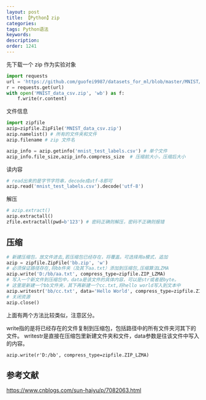 ```yaml
---
layout: post
title: 【Python】zip
categories:
tags: Python语法
keywords:
description:
order: 1241
---
```



先下载一个 zip 作为实验对象
```py
import requests
url = 'https://github.com/guofei9987/datasets_for_ml/blob/master/MNIST/MNIST_data_csv.zip?raw=true'
r = requests.get(url)
with open('MNIST_data_csv.zip', 'wb') as f:
    f.write(r.content)
```


文件信息
```py
import zipfile
azip=zipfile.ZipFile('MNIST_data_csv.zip')
azip.namelist() # 所有的文件夹和文件
azip.filename # zip 文件名

azip_info = azip.getinfo('mnist_test_labels.csv') # 单个文件
azip_info.file_size,azip_info.compress_size  # 压缩前大小，压缩后大小
```

读内容
```py
# read出来的是字节字符串，decode成utf-8即可
azip.read('mnist_test_labels.csv').decode('utf-8')
```

解压
```py
# azip.extract()
azip.extractall()
zfile.extractall(pwd=b'123') # 密码正确则解压，密码不正确则报错
```

## 压缩
```py
# 新建压缩包，放文件进去,若压缩包已经存在，将覆盖。可选择用a模式，追加
azip = zipfile.ZipFile('bb.zip', 'w')
# 必须保证路径存在,将bb件夹（及其下aa.txt）添加到压缩包,压缩算法LZMA
azip.write('D:/bb/aa.txt', compress_type=zipfile.ZIP_LZMA)
# 写入一个新文件到压缩包中，data是该文件的具体内容，可以是str或者是byte。
# 这里是新建一个bb文件夹，其下再新建一个cc.txt,将hello world写入到文本中
azip.writestr('bb/cc.txt', data='Hello World', compress_type=zipfile.ZIP_DEFLATED)
# 关闭资源
azip.close()
```
上面有两个方法比较类似，注意区分。

write指的是将已经存在的文件复制到压缩包，包括路径中的所有文件夹河其下的文件。
writestr是直接在压缩包里新建文件夹和文件，data参数是往该文件中写入的内容。



```
azip.write(r'D:/bb', compress_type=zipfile.ZIP_LZMA)
```




## 参考文献
https://www.cnblogs.com/sun-haiyu/p/7082063.html
